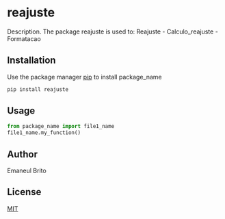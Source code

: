 # reajuste

Description. 
The package reajuste is used to:
	Reajuste
		- Calculo_reajuste
		- Formatacao

## Installation

Use the package manager [pip](https://pip.pypa.io/en/stable/) to install package_name

```bash
pip install reajuste
```

## Usage

```python
from package_name import file1_name
file1_name.my_function()
```

## Author
Emaneul Brito

## License
[MIT](https://choosealicense.com/licenses/mit/)